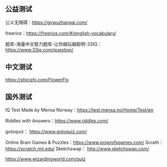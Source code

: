 ## 公益测试

公义无障碍：https://gywuzhangai.com/

freerice：https://freerice.com/#/english-vocabulary/


题库-海量中文智力题库-让你越玩越聪明-33IQ：https://www.33iq.com/question/

## 中文测试 

https://shicizhi.com/FlowerFly

## 国外测试

IQ Test Made by Mensa Norway：https://test.mensa.no/Home/Test/en

Riddles with Answers：https://www.riddles.com/

gotoquiz： https://www.gotoquiz.com/


Online Brain Games & Puzzles：https://www.proprofsgames.com/
Scrath： https://scratch.mit.edu/
Sketchswap： http://www.sketchswap.com/

https://www.wizardingworld.com/quiz